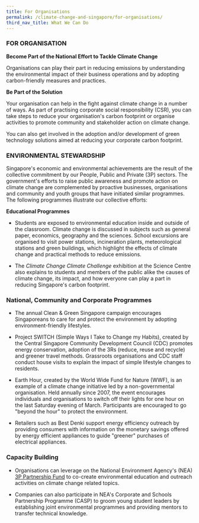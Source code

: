 ```yaml
---
title: For Organisations
permalink: /climate-change-and-singapore/for-organisations/
third_nav_title: What We Can Do
---
```


### FOR ORGANISATION

**Become Part of the National Effort to Tackle Climate Change**

Organisations can play their part in reducing emissions by understanding the environmental impact of their business operations and by adopting carbon-friendly measures and practices.

**Be Part of the Solution**

Your organisation can help in the fight against climate change in a number of ways. As part of practising corporate social responsibility (CSR), you can take steps to reduce your organisation's carbon footprint or organise activities to promote community and stakeholder action on climate change.

You can also get involved in the adoption and/or development of green technology solutions aimed at reducing your corporate carbon footprint.


### ENVIRONMENTAL STEWARDSHIP

Singapore's economic and environmental achievements are the result of the collective commitment by our People, Public and Private (3P) sectors. The government's efforts to raise public awareness and promote action on climate change are complemented by proactive businesses, organisations and community and youth groups that have initiated similar programmes. The following programmes illustrate our collective efforts:

**Educational Programmes**

* Students are exposed to environmental education inside and outside of the classroom. Climate change is discussed in subjects such as general paper, economics, geography and the sciences. School excursions are organised to visit power stations, incineration plants, meteorological stations and green buildings, which highlight the effects of climate change and practical methods to reduce emissions.

* The *Climate Change Climate Challenge* exhibition at the Science Centre also explains to students and members of the public alike the causes of climate change, its impact, and how everyone can play a part in reducing Singapore's carbon footprint.

### National, Community and Corporate Programmes

* The annual Clean & Green Singapore campaign encourages Singaporeans to care for and protect the environment by adopting environment-friendly lifestyles.

* Project SWITCH (Simple Ways I Take to Change my Habits), created by the Central Singapore Community Development Council (CDC) promotes energy conservation, adoption of the 3Rs (reduce, reuse and recycle) and greener travel methods. Grassroots organisations and CDC staff conduct house visits to explain the impact of simple lifestyle changes to residents.

* Earth Hour, created by the World Wide Fund for Nature (WWF), is an example of a climate change initiative led by a non-governmental organisation. Held annually since 2007, the event encourages individuals and organisations to switch off their lights for one hour on the last Saturday evening of March. Participants are encouraged to go "beyond the hour" to protect the environment.

* Retailers such as Best Denki support energy efficiency outreach by providing consumers with information on the monetary savings offered by energy efficient appliances to guide "greener" purchases of electrical appliances.

### Capacity Building

* Organisations can leverage on the National Environment Agency's (NEA) [<a href="http://www.nea.gov.sg/grants-awards/3p-partnership-fund" target="_blank">3P Partnership Fund</a>](http://www.nea.gov.sg/grants-awards/3p-partnership-fund) to co-create environmental education and outreach activities on climate change related topics.

* Companies can also participate in NEA's Corporate and Schools Partnership Programme (CASP) to groom young student leaders by establishing joint environmental programmes and providing mentors to transfer technical knowledge.
